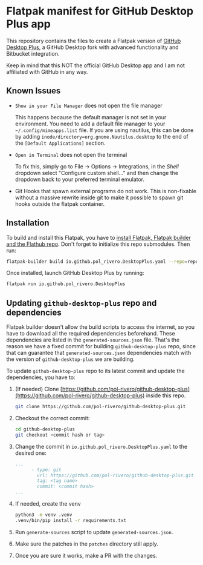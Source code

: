 Flatpak manifest for GitHub Desktop Plus app
=======================================

This repository contains the files to create a Flatpak version of [GitHub Desktop Plus](https://github.com/pol-rivero/github-desktop-plus), a GitHub Desktop fork with advanced functionality and Bitbucket integration.

Keep in mind that this NOT the official GitHub Desktop app and I am not affiliated with GitHub in any way.

Known Issues
------------

- `Show in your File Manager` does not open the file manager

    This happens because the default manager is not set in your environment. You need to add a default file manager to your `~/.config/mimeapps.list` file. If you are using nautilus, this can be done by adding `inode/directory=org.gnome.Nautilus.desktop` to the end of the `[Default Applications]` section.

- `Open in Terminal` does not open the terminal

    To fix this, simply go to File -> Options -> Integrations, in the *Shell* dropdown select "Configure custom shell..." and then change the dropdown back to your preferred terminal emulator.

- Git Hooks that spawn external programs do not work. This is non-fixable without a massive rewrite inside git to make it possible to spawn git hooks outside the flatpak container.


Installation
------------

To build and install this Flatpak, you have to [install Flatpak, Flatpak builder and the Flathub repo](https://flatpak.org/setup/). Don't forget to initialize this repo submodules. Then run:

```sh
flatpak-builder build io.github.pol_rivero.DesktopPlus.yaml --repo=repo --install --force-clean --install-deps-from=flathub
```

Once installed, launch GitHub Desktop Plus by running:

```sh
flatpak run io.github.pol_rivero.DesktopPlus
```

Updating `github-desktop-plus` repo and dependencies
----------------------------------------

Flatpak builder doesn't allow the build scripts to access the internet, so you have to download all the required dependencies beforehand. These dependencies are listed in the `generated-sources.json` file. That's the reason we have a fixed commit for building `github-desktop-plus` repo, since that can guarantee that `generated-sources.json` dependencies match with the version of `github-desktop-plus` we are building.

To update `github-desktop-plus` repo to its latest commit and update the dependencies, you have to:

1. (If needed) Clone [https://github.com/pol-rivero/github-desktop-plus](https://github.com/pol-rivero/github-desktop-plus) inside this repo.

    ```sh
    git clone https://github.com/pol-rivero/github-desktop-plus.git
    ```

1. Checkout the correct commit:

    ```sh
    cd github-desktop-plus
    git checkout <commit hash or tag>
    ```

1. Change the commit in `io.github.pol_rivero.DesktopPlus.yaml` to the desired one:

    ```yaml
    ...
          - type: git
            url: https://github.com/pol-rivero/github-desktop-plus.git
            tag: <tag name>
            commit: <commit hash>
    ...
    ```

1. If needed, create the venv

    ```sh
    python3 -m venv .venv
    .venv/bin/pip install -r requirements.txt
    ```

1. Run `generate-sources` script to update `generated-sources.json`.

1. Make sure the patches in the `patches` directory still apply.

1. Once you are sure it works, make a PR with the changes.
